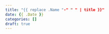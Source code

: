 ```yaml
---
title: "{{ replace .Name "-" " " | title }}"
date: {{ .Date }}
categories: []
draft: true
---
```


<!--more-->